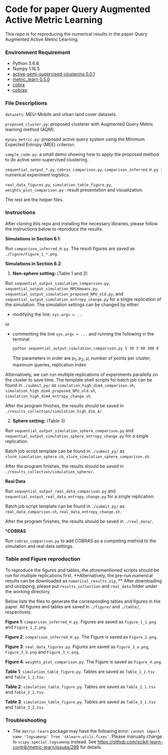 # Code for paper Query Augmented Active Metric Learning
This repo is for reproducing the numerical results in the paper Query Augmented Active Metric Learning.

### Environment Requirement

+ Python 3.6.8
+ Numpy 1.16.5
+ [active-semi-supervised-clustering 0.0.1](https://github.com/datamole-ai/active-semi-supervised-clustering)
+ [metric_learn 0.5.0](https://github.com/scikit-learn-contrib/metric-learn)
+ [cobra](https://bitbucket.org/toon_vc/cobra/src/master/)
+ [cobras](https://github.com/ML-KULeuven/cobras)

### File Descriptions

`datasets`: MEU-Mobile and urban land cover datasets.

`proposed_cluster.py`: proposed clusterer with Augmented Query Metric learning method (AQM).

`mynpu_metric.py`: proposed active query system using the Minimum Expected Entropy (MEE) criterion.

`sample_code.py`: a small demo showing how to apply the proposed method to do active semi-supervised clustering.

`sequential_output_*.py`, `cobras_comparison.py`, `comparison_inferred_H.py `: numerical experiment logistics.

`real_data_figures.py`, `simulation_table_figure.py`, `weights_plot_comparison.py` : result presentation and visualization.

The rest are the helper files.



### Instructions

After cloning this repo and installing the necessary libraries, please follow the instructions below to reproduce the results.

**Simulations in Section 6.1**:  

Run `comparison_inferred_H.py`. The result figures are saved as `./figure/Figure_1_*.png`.



**Simulations in Section 6.2**:  

1. **Non-sphere setting:** (Table 1 and 2)

Run `sequential_output_simulation_comparison.py`, `sequential_output_simulation_MPCKmeans.py`, `sequential_output_simulation_proposed_NPU_old.py`, and `sequential_output_simulation_entropy_change.py` for a single replication of the simulation. The simulation settings can be changed by either

+ modifying the line: `sys.argv = ...` 

or

+ commenting the line  `sys.argv = ...` and running the following in the terminal

  ```cmd
  python sequential_output_simulation_comparison.py 5 30 3 60 300 0
  ```

  The parameters in order are $p_1$, $p_2$, $\mu$, number of points per cluster, maximum queries, replication index

Alternatively, we can run multiple replications of experiments parallelly on the cluster to save time. The template shell scripts for batch job can be found in `./submit_py/` as `simulation_high_dim4_comparison.sh`, `simulation_high_dim4_proposed_NPU_old.sh`, `simulation_high_dim4_entropy_change.sh`.

After the program finishes, the results should be saved in `./results_collection/simulation_high_dim_4/`.

 

2. **Sphere setting:** (Table 3)

Run `sequential_output_simulation_sphere_comparison.py` and `sequential_output_simulation_sphere_entropy_change.py` for a single replication.

Batch job script template can be found in  `./submit_py/` as `slurm_simulation_sphere.sh`, `slurm_simulation_sphere_comparison.sh`.

After the program finishes, the results should be saved in `./results_collection/simulation_sphere/`.



**Real Data**

Run `sequential_output_real_data_comparison.py` and `sequential_output_real_data_entropy_change.py` for a single replication.

Batch job script template can be found in  `./submit_py/` as `real_data_comparison.sh`, `real_data_entropy_change.sh`.

After the program finishes, the results should be saved in `./real_data/`.

 

***COBRAS**

Run `cobras_comparison.py` to add COBRAS as a competing method to the simulation and real data settings.



### Table and Figure reproduction

To reproduce the figures and tables, the aforementioned scripts should be run for multiple replications first. **Alternatively, the pre-run numerical results can be downloaded  as `numerical_results.zip`, ** After downloading and unzipping, please put `results_collection` and `real_data` folder under the working directory. 

Below lists the files to generate the corresponding tables and figures in the paper. All figures and tables are saved in `./figure/` and `./table/`, respectively.

**Figure 1**: `comparison_inferred_H.py`. Figures are saved as `Figure_1_1.png` and `Figure_1_2.png`.

**Figure 2**: `comparison_inferred_H.py`. The Figure is saved as `Figure_2.png`.

**Figure 3**: `real_data_figures.py`. Figures are saved as `Figure_3_a.png`, `Figure_3_b.png` and `Figure_3_c.png`.

**Figure 4**: `weights_plot_comparison.py`. The Figure is saved as `Figure_4.png`.



**Table 1**: `simulation_table_figure.py`. Tables are saved as `Table_1_1.tsv` and `Table_1_2.tsv`.

**Table 2**: `simulation_table_figure.py`. Tables are saved as `Table_2_1.tsv` and `Table_2_2.tsv`.

**Table 3**: `simulation_table_figure.py`. Tables are saved as `Table_3_1.tsv` and `Table_3_2.tsv`.



### Troubleshooting

+ The `metric-learn` package may have the following error: `cannot import name 'logsumexp' from 'sklearn.utils.fixes'`. Please manually change to `scipy.special.logsumexp` instead. See https://github.com/scikit-learn-contrib/metric-learn/issues/289 for details.









